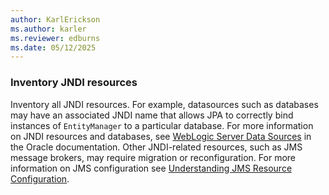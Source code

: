 ```yaml
---
author: KarlErickson
ms.author: karler
ms.reviewer: edburns
ms.date: 05/12/2025
---
```


### Inventory JNDI resources

Inventory all JNDI resources. For example, datasources such as databases may have an associated JNDI name that allows JPA to correctly bind instances of `EntityManager` to a particular database. For more information on JNDI resources and databases, see [WebLogic Server Data Sources](https://docs.oracle.com/en/middleware/fusion-middleware/weblogic-server/14.1.2/jdbca/configure-database-connectivity.html) in the Oracle documentation. Other JNDI-related resources, such as JMS message brokers, may require migration or reconfiguration. For more information on JMS configuration see [Understanding JMS Resource Configuration](https://docs.oracle.com/en/middleware/fusion-middleware/weblogic-server/14.1.2/jmsad/overview.html).
